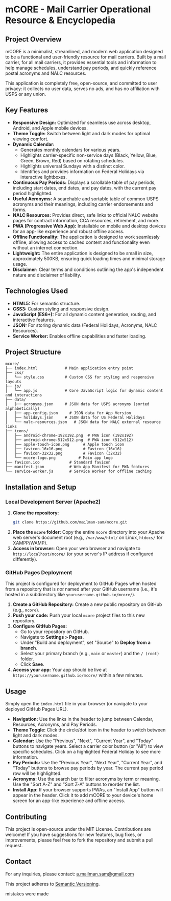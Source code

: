 # mCORE - Mail Carrier Operational Resource & Encyclopedia

## Project Overview

mCORE is a minimalist, streamlined, and modern web application designed to be a functional and user-friendly resource for mail carriers. Built by a mail carrier, for all mail carriers, it provides essential tools and information to help manage schedules, understand pay periods, and quickly reference postal acronyms and NALC resources.

This application is completely free, open-source, and committed to user privacy: it collects no user data, serves no ads, and has no affiliation with USPS or any union.

## Key Features

  * **Responsive Design:** Optimized for seamless use across desktop, Android, and Apple mobile devices.
  * **Theme Toggle:** Switch between light and dark modes for optimal viewing comfort.
  * **Dynamic Calendar:**
      * Generates monthly calendars for various years.
      * Highlights carrier-specific non-service days (Black, Yellow, Blue, Green, Brown, Red) based on rotating schedules.
      * Highlights universal Sundays with a distinct color.
      * Identifies and provides information on Federal Holidays via interactive lightboxes.
  * **Continuous Pay Periods:** Displays a scrollable table of pay periods, including start dates, end dates, and pay dates, with the current pay period highlighted.
  * **Useful Acronyms:** A searchable and sortable table of common USPS acronyms and their meanings, including carrier endorsements and forms.
  * **NALC Resources:** Provides direct, safe links to official NALC website pages for contract information, CCA resources, retirement, and more.
  * **PWA (Progressive Web App):** Installable on mobile and desktop devices for an app-like experience and robust offline access.
  * **Offline Functionality:** The application is designed to work seamlessly offline, allowing access to cached content and functionality even without an internet connection.
  * **Lightweight:** The entire application is designed to be small in size, approximately 500KB, ensuring quick loading times and minimal storage usage.
  * **Disclaimer:** Clear terms and conditions outlining the app's independent nature and disclaimer of liability.

## Technologies Used

  * **HTML5:** For semantic structure.
  * **CSS3:** Custom styling and responsive design.
  * **JavaScript (ES6+):** For all dynamic content generation, routing, and interactive features.
  * **JSON:** For storing dynamic data (Federal Holidays, Acronyms, NALC Resources).
  * **Service Worker:** Enables offline capabilities and faster loading.

## Project Structure

```
mcore/
├── index.html            # Main application entry point
├── css/
│   └── style.css         # Custom CSS for styling and responsive layouts
├── js/
│   └── app.js            # Core JavaScript logic for dynamic content and interactions
├── data/
│   ├── acronyms.json     # JSON data for USPS acronyms (sorted alphabetically)
│   ├── app-config.json     # JSON data for App Version
│   ├── holidays.json     # JSON data for US Federal Holidays
│   └── nalc-resources.json   # JSON data for NALC external resource links
├── icons/
│   ├── android-chrome-192x192.png  # PWA icon (192x192)
│   ├── android-chrome-512x512.png  # PWA icon (512x512)
│   ├── apple-touch-icon.png      # Apple touch icon
│   ├── favicon-16x16.png         # Favicon (16x16)
│   ├── favicon-32x32.png         # Favicon (32x32)
│   └── mcore-logo.png          # Main app logo
├── favicon.ico             # Standard favicon
├── manifest.json           # Web App Manifest for PWA features
└── service-worker.js       # Service Worker for offline caching
```

## Installation and Setup

### Local Development Server (Apache2)

1.  **Clone the repository:**
    ```bash
    git clone https://github.com/mailman-sam/mcore.git
    ```
2.  **Place the `mcore` folder:** Copy the entire `mcore` directory into your Apache web server's document root (e.g., `/var/www/html/` on Linux, `htdocs/` for XAMPP/WAMP).
3.  **Access in browser:** Open your web browser and navigate to `http://localhost/mcore/` (or your server's IP address if configured differently).

### GitHub Pages Deployment

This project is configured for deployment to GitHub Pages when hosted from a repository that is *not* named after your GitHub username (i.e., it's hosted in a subdirectory like `yourusername.github.io/mcore/`).

1.  **Create a GitHub Repository:** Create a new public repository on GitHub (e.g., `mcore`).
2.  **Push your code:** Push your local `mcore` project files to this new repository.
3.  **Configure GitHub Pages:**
      * Go to your repository on GitHub.
      * Navigate to **Settings \> Pages**.
      * Under "Build and deployment", set "Source" to **Deploy from a branch**.
      * Select your primary branch (e.g., `main` or `master`) and the `/ (root)` folder.
      * Click **Save**.
4.  **Access your app:** Your app should be live at `https://yourusername.github.io/mcore/` within a few minutes.

## Usage

Simply open the `index.html` file in your browser (or navigate to your deployed GitHub Pages URL).

  * **Navigation:** Use the links in the header to jump between Calendar, Resources, Acronyms, and Pay Periods.
  * **Theme Toggle:** Click the circle/dot icon in the header to switch between light and dark modes.
  * **Calendar:** Use the "Previous", "Next", "Current Year", and "Today" buttons to navigate years. Select a carrier color button (or "All") to view specific schedules. Click on a highlighted Federal Holiday to see more information.
  * **Pay Periods:** Use the "Previous Year", "Next Year", "Current Year", and "Today" buttons to browse pay periods by year. The current pay period row will be highlighted.
  * **Acronyms:** Use the search bar to filter acronyms by term or meaning. Use the "Sort A-Z" and "Sort Z-A" buttons to reorder the list.
  * **Install App:** If your browser supports PWAs, an "Install App" button will appear in the header. Click it to add mCORE to your device's home screen for an app-like experience and offline access.

## Contributing

This project is open-source under the MIT License. Contributions are welcome\! If you have suggestions for new features, bug fixes, or improvements, please feel free to fork the repository and submit a pull request.

## Contact

For any inquiries, please contact: a.mailman.sam@gmail.com

This project adheres to [Semantic Versioning](https://semver.org/).

mistakes were made
